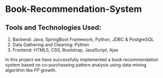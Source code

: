 # Book-Recommendation-System

## Tools and Technologies Used:

1. Backend: Java, SpringBoot Framework, Python, JDBC & PostgreSQL
2. Data Gathering and Cleaning: Python
3. Frontend: HTML5, CSS, Bootstrap, JavaScript, Ajax

In this project we have successfully implemented a book recommendation system based on co-purchaseing pattern analysis using data mining algorithm like FP growth.

